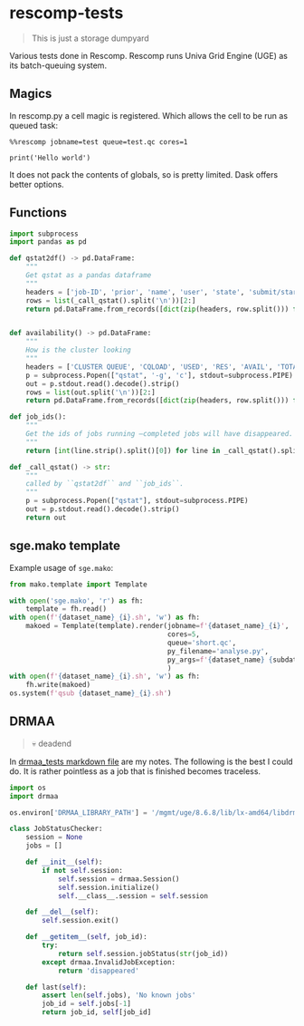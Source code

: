 # rescomp-tests

> This is just a storage dumpyard

Various tests done in Rescomp.
Rescomp runs Univa Grid Engine (UGE) as its batch-queuing system.

## Magics

In rescomp.py a cell magic is registered.
Which allows the cell to be run as queued task:

```jupyter
%%rescomp jobname=test queue=test.qc cores=1

print('Hello world')

```

It does not pack the contents of globals, so is pretty limited.
Dask offers better options.


## Functions

```python
import subprocess
import pandas as pd

def qstat2df() -> pd.DataFrame:
    """
    Get qstat as a pandas dataframe
    """
    headers = ['job-ID', 'prior', 'name', 'user', 'state', 'submit/start at', 'queue', 'slots ja-task-ID']
    rows = list(_call_qstat().split('\n'))[2:]
    return pd.DataFrame.from_records([dict(zip(headers, row.split())) for row in map(str.strip, rows)])


def availability() -> pd.DataFrame:
    """
    How is the cluster looking
    """
    headers = ['CLUSTER QUEUE', 'CQLOAD', 'USED', 'RES', 'AVAIL', 'TOTAL', 'aoACDS', 'cdsuE']
    p = subprocess.Popen(["qstat", '-g', 'c'], stdout=subprocess.PIPE)
    out = p.stdout.read().decode().strip()
    rows = list(out.split('\n'))[2:]
    return pd.DataFrame.from_records([dict(zip(headers, row.split())) for row in map(str.strip, rows)])

def job_ids():
    """
    Get the ids of jobs running —completed jobs will have disappeared.
    """
    return [int(line.strip().split()[0]) for line in _call_qstat().split('\n')[2:]]

def _call_qstat() -> str:
    """
    called by ``qstat2df`` and ``job_ids``.
    """
    p = subprocess.Popen(["qstat"], stdout=subprocess.PIPE)
    out = p.stdout.read().decode().strip()
    return out
```

## sge.mako template
Example usage of `sge.mako`:

```python
from mako.template import Template

with open('sge.mako', 'r') as fh:
    template = fh.read()
with open(f'{dataset_name}_{i}.sh', 'w') as fh:
    makoed = Template(template).render(jobname=f'{dataset_name}_{i}',
                                       cores=5,
                                       queue='short.qc',
                                       py_filename='analyse.py',
                                       py_args=f'{dataset_name} {subdataset_filename} {protein_filename} {settings_filename} 5'
                                       )
with open(f'{dataset_name}_{i}.sh', 'w') as fh:
    fh.write(makoed)
os.system(f'qsub {dataset_name}_{i}.sh')
```

## DRMAA

> :skull: deadend

In [drmaa_tests markdown file](drmaa_tests.md) are my notes.
The following is the best I could do.
It is rather pointless as a job that is finished becomes traceless.

```python
import os
import drmaa

os.environ['DRMAA_LIBRARY_PATH'] = '/mgmt/uge/8.6.8/lib/lx-amd64/libdrmaa.so.1.0'

class JobStatusChecker:
    session = None
    jobs = []

    def __init__(self):
        if not self.session:
            self.session = drmaa.Session()
            self.session.initialize()
            self.__class__.session = self.session

    def __del__(self):
        self.session.exit()

    def __getitem__(self, job_id):
        try:
            return self.session.jobStatus(str(job_id))
        except drmaa.InvalidJobException:
            return 'disappeared'

    def last(self):
        assert len(self.jobs), 'No known jobs'
        job_id = self.jobs[-1]
        return job_id, self[job_id]
```